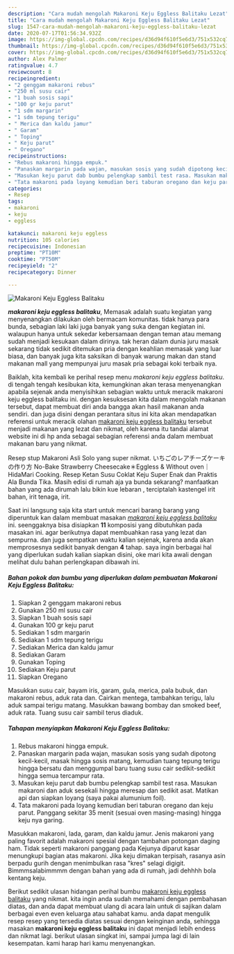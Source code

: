 ```yaml
---
description: "Cara mudah mengolah Makaroni Keju Eggless Balitaku Lezat"
title: "Cara mudah mengolah Makaroni Keju Eggless Balitaku Lezat"
slug: 1547-cara-mudah-mengolah-makaroni-keju-eggless-balitaku-lezat
date: 2020-07-17T01:56:34.932Z
image: https://img-global.cpcdn.com/recipes/d36d94f610f5e6d3/751x532cq70/makaroni-keju-eggless-balitaku-foto-resep-utama.jpg
thumbnail: https://img-global.cpcdn.com/recipes/d36d94f610f5e6d3/751x532cq70/makaroni-keju-eggless-balitaku-foto-resep-utama.jpg
cover: https://img-global.cpcdn.com/recipes/d36d94f610f5e6d3/751x532cq70/makaroni-keju-eggless-balitaku-foto-resep-utama.jpg
author: Alex Palmer
ratingvalue: 4.7
reviewcount: 8
recipeingredient:
- "2 genggam makaroni rebus"
- "250 ml susu cair"
- "1 buah sosis sapi"
- "100 gr keju parut"
- "1 sdm margarin"
- "1 sdm tepung terigu"
- " Merica dan kaldu jamur"
- " Garam"
- " Toping"
- " Keju parut"
- " Oregano"
recipeinstructions:
- "Rebus makaroni hingga empuk."
- "Panaskan margarin pada wajan, masukan sosis yang sudah dipotong kecil-kecil, masak hingga sosis matang, kemudian tuang tepung terigu hingga bersatu dan menggumpal baru tuang susu cair sedikit-sedikit hingga semua tercampur rata."
- "Masukan keju parut dab bumbu pelengkap sambil test rasa. Masukan makaroni dan aduk sesekali hingga meresap dan sedikit asat. Matikan api dan siapkan loyang (saya pakai alumunium foil)."
- "Tata makaroni pada loyang kemudian beri taburan oregano dan keju parut. Panggang sekitar 35 menit (sesuai oven masing-masing) hingga keju nya garing."
categories:
- Resep
tags:
- makaroni
- keju
- eggless

katakunci: makaroni keju eggless 
nutrition: 105 calories
recipecuisine: Indonesian
preptime: "PT10M"
cooktime: "PT50M"
recipeyield: "2"
recipecategory: Dinner

---
```



![Makaroni Keju Eggless Balitaku](https://img-global.cpcdn.com/recipes/d36d94f610f5e6d3/751x532cq70/makaroni-keju-eggless-balitaku-foto-resep-utama.jpg)

<b><i>makaroni keju eggless balitaku</i></b>, Memasak adalah suatu kegiatan yang menyenangkan dilakukan oleh bermacam komunitas. tidak hanya para bunda, sebagian laki laki juga banyak yang suka dengan kegiatan ini. walaupun hanya untuk sekedar kebersamaan dengan teman atau memang sudah menjadi kesukaan dalam dirinya. tak heran dalam dunia juru masak sekarang tidak sedikit ditemukan pria dengan keahlian memasak yang luar biasa, dan banyak juga kita saksikan di banyak warung makan dan stand makanan mall yang mempunyai juru masak pria sebagai koki terbaik nya.

Baiklah, kita kembali ke perihal resep menu <i>makaroni keju eggless balitaku</i>. di tengah tengah kesibukan kita, kemungkinan akan terasa menyenangkan apabila sejenak anda menyisihkan sebagian waktu untuk meracik makaroni keju eggless balitaku ini. dengan kesuksesan kita dalam mengolah makanan tersebut, dapat membuat diri anda bangga akan hasil makanan anda sendiri. dan juga disini dengan perantara situs ini kita akan mendapatkan referensi untuk meracik olahan <u>makaroni keju eggless balitaku</u> tersebut menjadi makanan yang lezat dan nikmat, oleh karena itu tandai alamat website ini di hp anda sebagai sebagian referensi anda dalam membuat makanan baru yang nikmat.

Resep stup Makaroni Asli Solo yang super nikmat. いちごのレアチーズケーキの作り方 No-Bake Strawberry Cheesecake＊Eggless &amp; Without oven｜HidaMari Cooking. Resep Ketan Susu Coklat Keju Super Enak dan Praktis Ala Bunda Tika. Masih edisi di rumah aja ya bunda sekarang? manfaatkan bahan yang ada dirumah lalu bikin kue lebaran , terciptalah kastengel irit bahan, irit tenaga, irit.


Saat ini langsung saja kita start untuk mencari barang barang yang diperuntuk kan dalam membuat masakan <u><i>makaroni keju eggless balitaku</i></u> ini. seenggaknya bisa disiapkan <b>11</b> komposisi yang dibutuhkan pada masakan ini. agar berikutnya dapat membuahkan rasa yang lezat dan sempurna. dan juga sempatkan waktu kalian sejenak, karena anda akan memprosesnya sedikit banyak dengan <b>4</b> tahap. saya ingin berbagai hal yang diperlukan sudah kalian siapkan disini, oke mari kita awali dengan melihat dulu bahan perlengkapan dibawah ini.

<!--inarticleads1-->

##### Bahan pokok dan bumbu yang diperlukan dalam pembuatan Makaroni Keju Eggless Balitaku:

1. Siapkan 2 genggam makaroni rebus
1. Gunakan 250 ml susu cair
1. Siapkan 1 buah sosis sapi
1. Gunakan 100 gr keju parut
1. Sediakan 1 sdm margarin
1. Sediakan 1 sdm tepung terigu
1. Sediakan  Merica dan kaldu jamur
1. Sediakan  Garam
1. Gunakan  Toping
1. Sediakan  Keju parut
1. Siapkan  Oregano


Masukkan susu cair, bayam iris, garam, gula, merica, pala bubuk, dan makaroni rebus, aduk rata dan. Cairkan mentega, tambahkan terigu, lalu aduk sampai terigu matang. Masukkan bawang bombay dan smoked beef, aduk rata. Tuang susu cair sambil terus diaduk. 

<!--inarticleads2-->

##### Tahapan menyiapkan Makaroni Keju Eggless Balitaku:

1. Rebus makaroni hingga empuk.
1. Panaskan margarin pada wajan, masukan sosis yang sudah dipotong kecil-kecil, masak hingga sosis matang, kemudian tuang tepung terigu hingga bersatu dan menggumpal baru tuang susu cair sedikit-sedikit hingga semua tercampur rata.
1. Masukan keju parut dab bumbu pelengkap sambil test rasa. Masukan makaroni dan aduk sesekali hingga meresap dan sedikit asat. Matikan api dan siapkan loyang (saya pakai alumunium foil).
1. Tata makaroni pada loyang kemudian beri taburan oregano dan keju parut. Panggang sekitar 35 menit (sesuai oven masing-masing) hingga keju nya garing.


Masukkan makaroni, lada, garam, dan kaldu jamur. Jenis makaroni yang paling favorit adalah makaroni spesial dengan tambahan potongan daging ham. Tidak seperti makaroni panggang pada Kejunya diparut kasar menungkupi bagian atas makaroni. Jika keju dimakan terpisah, rasanya asin berpadu gurih dengan menimbulkan rasa &#34;kres&#34; selagi digigit. Bimmmsalabimmmm dengan bahan yang ada di rumah, jadi dehhhh bola kentang keju. 

Berikut sedikit ulasan hidangan perihal bumbu <u>makaroni keju eggless balitaku</u> yang nikmat. kita ingin anda sudah memahami dengan pembahasan diatas, dan anda dapat membuat ulang di acara lain untuk di sajikan dalam berbagai even even keluarga atau sahabat kamu. anda dapat mengulik resep resep yang tersedia diatas sesuai dengan keinginan anda, sehingga masakan <b>makaroni keju eggless balitaku</b> ini dapat menjadi lebih endess dan nikmat lagi. berikut ulasan singkat ini, sampai jumpa lagi di lain kesempatan. kami harap hari kamu menyenangkan.
